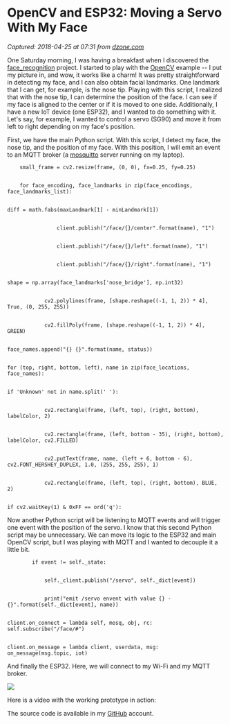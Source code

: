 # OpenCV and ESP32: Moving a Servo With My Face

_Captured: 2018-04-25 at 07:31 from [dzone.com](https://dzone.com/articles/opencv-and-esp32-moving-a-servo-with-my-face?edition=375219&utm_source=Zone%20Newsletter&utm_medium=email&utm_campaign=iot%202018-04-24)_

One Saturday morning, I was having a breakfast when I discovered the [face_recognition](https://github.com/ageitgey/face_recognition) project. I started to play with the [OpenCV](https://opencv.org/) example -- I put my picture in, and wow, it works like a charm! It was pretty straightforward in detecting my face, and I can also obtain facial landmarks. One landmark that I can get, for example, is the nose tip. Playing with this script, I realized that with the nose tip, I can determine the position of the face. I can see if my face is aligned to the center or if it is moved to one side. Additionally, I have a new IoT device (one ESP32), and I wanted to do something with it. Let's say, for example, I wanted to control a servo (SG90) and move it from left to right depending on my face's position.

First, we have the main Python script. With this script, I detect my face, the nose tip, and the position of my face. With this position, I will emit an event to an MQTT broker (a [mosquitto](https://mosquitto.org/) server running on my laptop).
    
    
        small_frame = cv2.resize(frame, (0, 0), fx=0.25, fy=0.25)
    
    
        for face_encoding, face_landmarks in zip(face_encodings, face_landmarks_list):
    
    
    diff = math.fabs(maxLandmark[1] - minLandmark[1])
    
    
                    client.publish("/face/{}/center".format(name), "1")
    
    
                    client.publish("/face/{}/left".format(name), "1")
    
    
                    client.publish("/face/{}/right".format(name), "1")
    
    
    shape = np.array(face_landmarks['nose_bridge'], np.int32)
    
    
                cv2.polylines(frame, [shape.reshape((-1, 1, 2)) * 4], True, (0, 255, 255))
    
    
                cv2.fillPoly(frame, [shape.reshape((-1, 1, 2)) * 4], GREEN)
    
    
    face_names.append("{} {}".format(name, status))
    
    
    for (top, right, bottom, left), name in zip(face_locations, face_names):
    
    
    if 'Unknown' not in name.split(' '):
    
    
                cv2.rectangle(frame, (left, top), (right, bottom), labelColor, 2)
    
    
                cv2.rectangle(frame, (left, bottom - 35), (right, bottom), labelColor, cv2.FILLED)
    
    
                cv2.putText(frame, name, (left + 6, bottom - 6), cv2.FONT_HERSHEY_DUPLEX, 1.0, (255, 255, 255), 1)
    
    
                cv2.rectangle(frame, (left, top), (right, bottom), BLUE, 2)
    
    
    if cv2.waitKey(1) & 0xFF == ord('q'):

Now another Python script will be listening to MQTT events and will trigger one event with the position of the servo. I know that this second Python script may be unnecessary. We can move its logic to the ESP32 and main OpenCV script, but I was playing with MQTT and I wanted to decouple it a little bit.
    
    
            if event != self._state:
    
    
                self._client.publish("/servo", self._dict[event])
    
    
                print("emit /servo envent with value {} - {}".format(self._dict[event], name))
    
    
    client.on_connect = lambda self, mosq, obj, rc: self.subscribe("/face/#")
    
    
    client.on_message = lambda client, userdata, msg: on_message(msg.topic, iot)

And finally the ESP32. Here, we will connect to my Wi-Fi and my MQTT broker.

![](https://gonzalo123.files.wordpress.com/2018/02/20180224_195036_001_jpg.png?w=600&h=342)

Here is a video with the working prototype in action:

The source code is available in my [GitHub](https://github.com/gonzalo123/face.iot) account.
